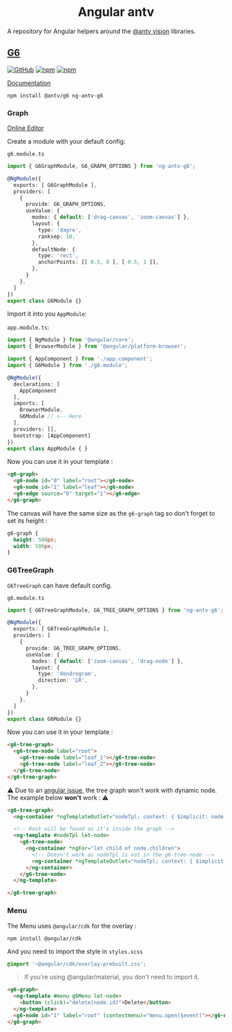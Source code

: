 <h1 align="center">Angular antv</h1>

A repository for Angular helpers around the [@antv vision](https://antv.vision/) libraries.


## [G6](https://g6.antv.vision/)
[![GitHub](https://img.shields.io/github/license/dappsnation/ng-antv)](LICENSE)
[![npm](https://img.shields.io/npm/v/ng-antv-g6)](https://www.npmjs.com/package/ng-antv-g6)
[![npm](https://img.shields.io/npm/dm/ng-antv-g6)](https://www.npmjs.com/package/ng-antv-g6)

[Documentation](https://ng-antv.netlify.app/doc)

```
npm install @antv/g6 ng-antv-g6
```

### Graph
[Online Editor](https://ng-antv.netlify.app/graph)

Create a module with your default config:

`g6.module.ts`
```typescript
import { G6GraphModule, G6_GRAPH_OPTIONS } from 'ng-antv-g6';

@NgModule({
  exports: [ G6GraphModule ],
  providers: [
    {
      provide: G6_GRAPH_OPTIONS,
      useValue: {
        modes: { default: ['drag-canvas', 'zoom-canvas'] },
        layout: {
          type: 'dagre',
          ranksep: 10,
        },
        defaultNode: {
          type: 'rect',
          anchorPoints: [[ 0.5, 0 ], [ 0.5, 1 ]],
        },
      }
    },
  ]
})
export class G6Module {}
```

Import it into you `AppModule`:

`app.module.ts`:
```typescript
import { NgModule } from '@angular/core';
import { BrowserModule } from '@angular/platform-browser';

import { AppComponent } from './app.component';
import { G6Module } from './g6.module';

@NgModule({
  declarations: [
    AppComponent
  ],
  imports: [
    BrowserModule,
    G6Module // <-- Here
  ],
  providers: [],
  bootstrap: [AppComponent]
})
export class AppModule { }

```

Now you can use it in your template : 
```html
<g6-graph>
  <g6-node id="0" label="root"></g6-node>
  <g6-node id="1" label="leaf"></g6-node>
  <g6-edge source="0" target="1"></g6-edge>
</g6-graph>
```

The canvas will have the same size as the `g6-graph` tag so don't forget to set its height : 
```scss
g6-graph {
  height: 500px;
  width: 500px;
}
```

### G6TreeGraph
`G6TreeGraph` can have default config.

`g6.module.ts`
```typescript
import { G6TreeGraphModule, G6_TREE_GRAPH_OPTIONS } from 'ng-antv-g6';

@NgModule({
  exports: [ G6TreeGraphModule ],
  providers: [
    {
      provide: G6_TREE_GRAPH_OPTIONS,
      useValue: {
        modes: { default: ['zoom-canvas', 'drag-node'] },
        layout: {
          type: 'dendrogram',
          direction: 'LR',
        },
      }
    },
  ]
})
export class G6Module {}
```

Now you can use it in your template : 
```html
<g6-tree-graph>
  <g6-tree-node label="root">
    <g6-tree-node label="leaf_1"></g6-tree-node>
    <g6-tree-node label="leaf_2"></g6-tree-node>
  </g6-tree-node>
</g6-tree-graph>
```

⚠️ Due to an [angular issue](https://github.com/angular/angular/issues/14842), the tree graph won't work with dynamic node.
The example below **won't** work : ⚠️
```html
<g6-tree-graph>
  <ng-container *ngTemplateOutlet="nodeTpl; context: { $implicit: node }"></ng-container>

  <!-- Root will be found as it's inside the graph -->
  <ng-template #nodeTpl let-node>
    <g6-tree-node>
      <ng-container *ngFor="let child of node.children">
        <!-- Doesn't work as nodeTpl is not in the g6-tree-node -->
        <ng-container *ngTemplateOutlet="nodeTpl; context: { $implicit: child }"></ng-container>
      </ng-container>
    </g6-tree-node>
  </ng-template>

</g6-tree-graph>
```

### Menu
The Menu uses `@angular/cdk` for the overlay :
```
npm install @angular/cdk
```
And you need to import the style in 
`styles.scss`
```scss
@import '~@angular/cdk/overlay-prebuilt.css';
```

> If you're using @angular/material, you don't need to import it.

```html
<g6-graph>
  <ng-template #menu g6Menu let-node>
    <button (click)="delete(node.id)">Delete</button>
  </ng-template>
  <g6-node id="1" label="root" (contextmenu)="menu.open($event)"></g6-node>
</g6-graph>
```